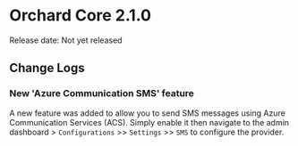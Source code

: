 # Orchard Core 2.1.0

Release date: Not yet released

## Change Logs

### New 'Azure Communication SMS' feature

A new feature was added to allow you to send SMS messages using Azure Communication Services (ACS). Simply enable it then navigate to the admin dashboard > `Configurations` >> `Settings` >> `SMS` to configure the provider.
